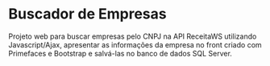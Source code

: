 # Buscador de Empresas

Projeto web para buscar empresas pelo CNPJ na API ReceitaWS utilizando Javascript/Ajax, apresentar as informações da empresa no front criado com Primefaces e Bootstrap e salvá-las no banco de dados SQL Server.

